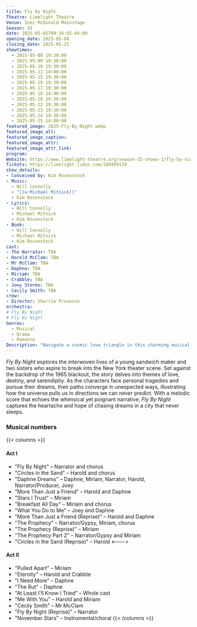 ```yaml
---
title: Fly By Night
Theatre: Limelight Theatre
Venue: Inez McDonald Mainstage
Season: 33
date: 2025-05-01T09:34:02-04:00
opening_date: 2025-05-08
closing_date: 2025-05-25
showtimes:
  - 2025-05-08 19:30:00
  - 2025-05-09 19:30:00
  - 2025-05-10 19:30:00
  - 2025-05-11 14:00:00
  - 2025-05-15 19:30:00
  - 2025-05-16 19:30:00
  - 2025-05-17 19:30:00
  - 2025-05-18 14:00:00
  - 2025-05-20 19:30:00
  - 2025-05-22 19:30:00
  - 2025-05-23 19:30:00
  - 2025-05-24 19:30:00
  - 2025-05-25 14:00:00
featured_image: 2025-Fly-By-Night.webp
featured_image_alt: 
featured_image_caption: 
featured_image_attr: 
featured_image_attr_link: 
program:
Website: https://www.limelight-theatre.org/season-32-shows-1/fly-by-night
Tickets: https://limelight.ludus.com/200459139
show_details: 
- Conceived by: Kim Rosenstock
- Music:
  - Will Connolly
  - "[[w:Michael Mitnick]]"
  - Kim Rosenstock
- Lyrics: 
  - Will Connolly
  - Michael Mitnick
  - Kim Rosenstock
- Book: 
  - Will Connolly
  - Michael Mitnick
  - Kim Rosenstock
cast:
- The Narrator: TBA
- Harold McClam: TBA
- Mr McClam: TBA
- Daphne: TBA
- Miriam: TBA
- Crabble: TBA
- Joey Storms: TBA 
- Cecily Smith: TBA 
crew:
- Director: Sherrie Provence
orchestra:
# Fly By Night
# Fly By Night
Genres:
  - Musical
  - Drama
  - Romance
Description: "Navigate a cosmic love triangle in this charming musical that intertwines fate, ambition and the interconnectedness of six New Yorkers."
---
```

*Fly By Night* explores the interwoven lives of a young sandwich maker and two sisters who aspire to break into the New York theater scene. Set against the backdrop of the 1965 blackout, the story delves into themes of love, destiny, and serendipity. As the characters face personal tragedies and pursue their dreams, their paths converge in unexpected ways, illustrating how the universe pulls us in directions we can never predict. With a melodic score that echoes the whimsical yet poignant narrative, *Fly By Night* captures the heartache and hope of chasing dreams in a city that never sleeps.

### Musical numbers
{{< columns >}} 
#### Act I
- "Fly By Night" – Narrator and chorus
- "Circles in the Sand" – Harold and chorus
- "Daphne Dreams" – Daphne, Miriam, Narrator, Harold, Narrator/Producer, Joey
- "More Than Just a Friend" – Harold and Daphne
- "Stars I Trust" – Miriam
- "Breakfast All Day" – Miriam and chorus
- "What You Do to Me" – Joey and Daphne
- "More Than Just a Friend (Reprise)" – Harold and Daphne
- "The Prophecy" – Narrator/Gypsy, Miriam, chorus
- "The Prophecy (Reprise)" – Miriam
- "The Prophecy Part 2" – Narrator/Gypsy and Miriam
- "Circles in the Sand (Reprise)" – Harold
<--->
#### Act II
- "Pulled Apart" – Miriam
- "Eternity" – Harold and Crabble
- "I Need More" – Daphne
- "The Rut" - Daphne
- "At Least I'll Know I Tried" – Whole cast
- "Me With You" – Harold and Miriam
- "Cecily Smith" – Mr McClam
- "Fly By Night (Reprise)" – Narrator
- "November Stars" – Instrumental/choral
{{< /columns >}}